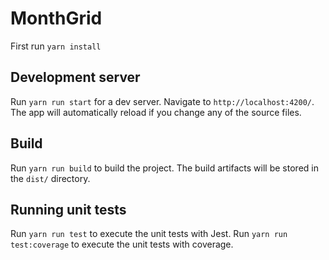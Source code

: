 # MonthGrid

First run `yarn install`

## Development server

Run `yarn run start` for a dev server. Navigate to `http://localhost:4200/`. The app will automatically reload if you change any of the source files.

## Build

Run `yarn run build` to build the project. The build artifacts will be stored in the `dist/` directory.

## Running unit tests

Run `yarn run test` to execute the unit tests with Jest.
Run `yarn run test:coverage` to execute the unit tests with coverage.
